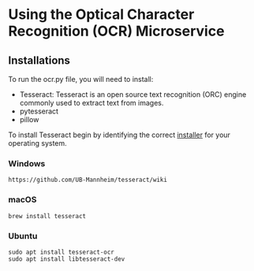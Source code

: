 <h1>Using the Optical Character Recognition (OCR) Microservice</h1>

<h2>Installations</h2>
To run the ocr.py file, you will need to install:
<ul><li>Tesseract: Tesseract is an open source text recognition (ORC) engine commonly used to extract text from images.</li>
<li>pytesseract</li>
<li>pillow</li></ul>

To install Tesseract begin by identifying the correct <a href='https://tesseract-ocr.github.io/tessdoc/Installation.html'>installer</a> for your operating system.

<h3>Windows</h3>

```
https://github.com/UB-Mannheim/tesseract/wiki
```

<h3>macOS</h3>

```
brew install tesseract
```

<h3>Ubuntu</h3>

```
sudo apt install tesseract-ocr
sudo apt install libtesseract-dev
```